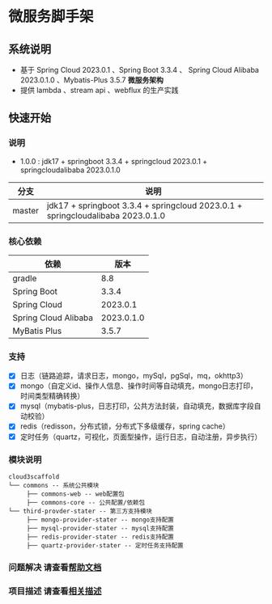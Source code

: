 # 微服务脚手架

## 系统说明

- 基于 Spring Cloud 2023.0.1 、Spring Boot 3.3.4 、 Spring Cloud Alibaba 2023.0.1.0 、Mybatis-Plus 3.5.7 **微服务架构**
- 提供 lambda 、stream api 、webflux 的生产实践

## 快速开始

### 说明

- 1.0.0 : jdk17 + springboot 3.3.4 + springcloud 2023.0.1 + springcloudalibaba 2023.0.1.0

| 分支   | 说明                                             |
| ------ | ------------------------------------------------ |
| master | jdk17 + springboot 3.3.4 + springcloud 2023.0.1 + springcloudalibaba 2023.0.1.0 |

### 核心依赖

| 依赖                         | 版本       |
| --------------------------  | ---------- |
| gradle                      | 8.8        |
| Spring Boot                 | 3.3.4      |
| Spring Cloud                | 2023.0.1   |
| Spring Cloud Alibaba        | 2023.0.1.0 |
| MyBatis Plus                | 3.5.7      |

### 支持

- [x] 日志（链路追踪，请求日志，mongo，mySql，pgSql，mq，okhttp3）
- [x] mongo（自定义id、操作人信息、操作时间等自动填充，mongo日志打印，时间类型精确转换）
- [x] mysql（mybatis-plus，日志打印，公共方法封装，自动填充，数据库字段自动校验）
- [x] redis（redisson，分布式锁，分布式下多级缓存，spring cache）
- [x] 定时任务（quartz，可视化，页面型操作，运行日志，自动注册，异步执行）

### 模块说明

```
cloud3scaffold
└── commons -- 系统公共模块
     ├── commons-web -- web配置包
     ├── commons-core -- 公共配置/依赖包
└── third-provder-stater -- 第三方支持模块
     ├── mongo-provider-stater -- mongo支持配置
     ├── mysql-provider-stater -- mysql支持配置
     ├── redis-provider-stater -- redis支持配置
     ├── quartz-provider-stater -- 定时任务支持配置
```

### 问题解决 请查看[帮助文档](./HELP.md)

### 项目描述 请查看[相关描述](./DESC.md)
